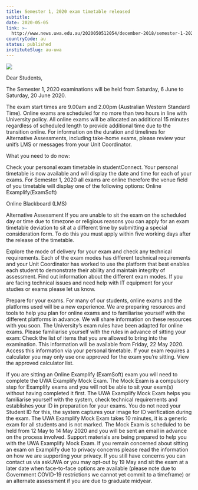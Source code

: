 ```yaml
---
title: Semester 1, 2020 exam timetable released
subtitle: 
date: 2020-05-05
link: >-
  http://www.news.uwa.edu.au/2020050512054/december-2018/semester-1-2020-exam-timetable-released
countryCode: au
status: published
instituteSlug: au-uwa
---
```

![](http://news.uwa.edu.au/files/imagecache/story_body/UWA_Aerial_-_Hackett_Hall_B_png_square_4.png)

Dear Students,

The Semester 1, 2020 examinations will be held from Saturday, 6 June to Saturday, 20 June 2020.

The exam start times are 9.00am and 2.00pm (Australian Western Standard Time). Online exams are scheduled for no more than two hours in line with University policy. All online exams will be allocated an additional 15 minutes regardless of scheduled length to provide additional time due to the transition online. For information on the duration and timelines for Alternative Assessments, including take-home exams, please review your unit’s LMS or messages from your Unit Coordinator.

What you need to do now:

Check your personal exam timetable in studentConnect. Your personal timetable is now available and will display the date and time for each of your exams. For Semester 1, 2020 all exams are online therefore the venue field of you timetable will display one of the following options: Online Examplify(ExamSoft)

Online Blackboard (LMS)

Alternative Assessment If you are unable to sit the exam on the scheduled day or time due to timezone or religious reasons you can apply for an exam timetable deviation to sit at a different time by submitting a special consideration form. To do this you must apply within five working days after the release of the timetable.

Explore the mode of delivery for your exam and check any technical requirements. Each of the exam modes has different technical requirements and your Unit Coordinator has worked to use the platform that best enables each student to demonstrate their ability and maintain integrity of assessment. Find out information about the different exam modes. If you are facing technical issues and need help with IT equipment for your studies or exams please let us know.

Prepare for your exams. For many of our students, online exams and the platforms used will be a new experience. We are preparing resources and tools to help you plan for online exams and to familiarise yourself with the different platforms in advance. We will share information on these resources with you soon. The University’s exam rules have been adapted for online exams. Please familiarise yourself with the rules in advance of sitting your exam: Check the list of items that you are allowed to bring into the examination. This information will be available from Friday, 22 May 2020. Access this information via your personal timetable. If your exam requires a calculator you may only use one approved for the exam you’re sitting. View the approved calculator list.

If you are sitting an Online Examplify (ExamSoft) exam you will need to complete the UWA Examplify Mock Exam. The Mock Exam is a compulsory step for Examplify exams and you will not be able to sit your exam(s) without having completed it first. The UWA Examplify Mock Exam helps you familiarise yourself with the system, check technical requirements and establishes your ID in preparation for your exams. You do not need your Student ID for this, the system captures your image for ID verification during the exam. The UWA Examplify Mock Exam takes 10 minutes, it is a generic exam for all students and is not marked. The Mock Exam is scheduled to be held from 12 May to 14 May 2020 and you will be sent an email in advance on the process involved. Support materials are being prepared to help you with the UWA Examplify Mock Exam. If you remain concerned about sitting an exam on Examplify due to privacy concerns please read the information on how we are supporting your privacy. If you still have concerns you can contact us via askUWA or you may opt-out by 19 May and sit the exam at a later date when face-to-face options are available (please note due to Government COVID-19 restrictions we cannot yet commit to a timeframe) or an alternate assessment if you are due to graduate midyear.